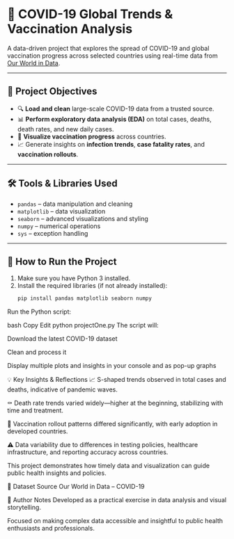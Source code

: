 # 🦠 COVID-19 Global Trends & Vaccination Analysis

A data-driven project that explores the spread of COVID-19 and global vaccination progress across selected countries using real-time data from [Our World in Data](https://github.com/owid/covid-19-data).

---

## 🎯 Project Objectives

- 🔍 **Load and clean** large-scale COVID-19 data from a trusted source.
- 📊 **Perform exploratory data analysis (EDA)** on total cases, deaths, death rates, and new daily cases.
- 💉 **Visualize vaccination progress** across countries.
- 📈 Generate insights on **infection trends**, **case fatality rates**, and **vaccination rollouts**.

---

## 🛠️ Tools & Libraries Used

- `pandas` – data manipulation and cleaning  
- `matplotlib` – data visualization  
- `seaborn` – advanced visualizations and styling  
- `numpy` – numerical operations  
- `sys` – exception handling

---

## 🚀 How to Run the Project

1. Make sure you have Python 3 installed.
2. Install the required libraries (if not already installed):
   ```bash
   pip install pandas matplotlib seaborn numpy
Run the Python script:

bash
Copy
Edit
python projectOne.py
The script will:

Download the latest COVID-19 dataset

Clean and process it

Display multiple plots and insights in your console and as pop-up graphs

💡 Key Insights & Reflections
📈 S-shaped trends observed in total cases and deaths, indicative of pandemic waves.

⚰️ Death rate trends varied widely—higher at the beginning, stabilizing with time and treatment.

💉 Vaccination rollout patterns differed significantly, with early adoption in developed countries.

⚠️ Data variability due to differences in testing policies, healthcare infrastructure, and reporting accuracy across countries.

This project demonstrates how timely data and visualization can guide public health insights and policies.

📁 Dataset Source
Our World in Data – COVID-19

🧠 Author Notes
Developed as a practical exercise in data analysis and visual storytelling.

Focused on making complex data accessible and insightful to public health enthusiasts and professionals.

